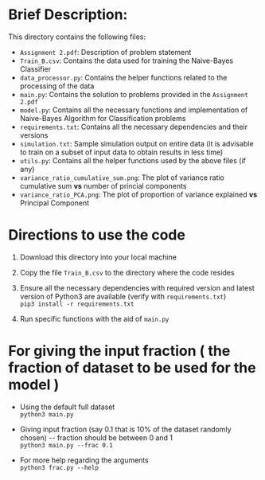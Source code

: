 
# Brief Description:    
This directory contains the following files:    
- `Assignment 2.pdf`: Description of problem statement  
- `Train_B.csv`: Contains the data used for training the Naive-Bayes Classifier  
- `data_processor.py`: Contains the helper functions related to the processing of the data  
- `main.py`: Contains the solution to problems provided in the `Assignment 2.pdf`    
- `model.py`: Contains all the necessary functions and implementation of Naive-Bayes Algorithm for Classification problems       
- `requirements.txt`: Contains all the necessary dependencies and their versions   
- `simulation.txt`: Sample simulation output on entire data (it is advisable to train on a subset of input data to obtain results in less time)
- `utils.py`: Contains all the helper functions used by the above files (if any)  
- `variance_ratio_cumulative_sum.png`: The plot of variance ratio cumulative sum **vs** number of princial components  
- `variance_ratio_PCA.png`: The plot of proportion of variance explained **vs** Principal Component  

# Directions to use the code  
1. Download this directory into your local machine

2. Copy the file `Train_B.csv` to the directory where the code resides

3. Ensure all the necessary dependencies with required version and latest version of Python3 are available (verify with `requirements.txt`)  <br>
 `pip3 install -r requirements.txt`

4. Run specific functions with the aid of `main.py` <br>

# For giving the input fraction ( the fraction of dataset to be used for the model )
- Using the default full dataset <br>
`python3 main.py`

- Giving input fraction (say 0.1 that is 10% of the dataset randomly chosen) -- fraction should be between 0 and 1 <br>
`python3 main.py --frac 0.1`

- For more help regarding the arguments <br>
`python3 frac.py --help`
